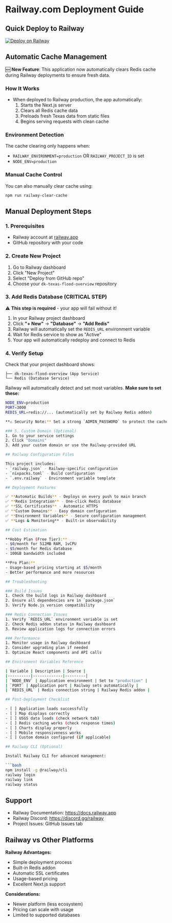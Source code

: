 # Railway.com Deployment Guide

## Quick Deploy to Railway

[![Deploy on Railway](https://railway.app/button.svg)](https://railway.app/template/YOUR_TEMPLATE_ID)

## Automatic Cache Management

🆕 **New Feature**: This application now automatically clears Redis cache during Railway deployments to ensure fresh data.

### How It Works
- When deployed to Railway production, the app automatically:
  1. Starts the Next.js server
  2. Clears all Redis cache data
  3. Preloads fresh Texas data from static files
  4. Begins serving requests with clean cache

### Environment Detection
The cache clearing only happens when:
- `RAILWAY_ENVIRONMENT=production` OR `RAILWAY_PROJECT_ID` is set
- `NODE_ENV=production`

### Manual Cache Control
You can also manually clear cache using:
```bash
npm run railway-clear-cache
```

## Manual Deployment Steps

### 1. Prerequisites
- Railway account at [railway.app](https://railway.app)
- GitHub repository with your code

### 2. Create New Project
1. Go to Railway dashboard
2. Click "New Project"
3. Select "Deploy from GitHub repo"
4. Choose your `dk-texas-flood-overview` repository

### 3. Add Redis Database (CRITICAL STEP)
⚠️ **This step is required** - your app will fail without it!

1. In your Railway project dashboard
2. Click **"+ New"** → **"Database"** → **"Add Redis"**
3. Railway will automatically set the `REDIS_URL` environment variable
4. Wait for Redis service to show as "Active"
5. Your app will automatically redeploy and connect to Redis

### 4. Verify Setup
Check that your project dashboard shows:
```
├── dk-texas-flood-overview (App Service)
└── Redis (Database Service)
```
Railway will automatically detect and set most variables. **Make sure to set these:**

```bash
NODE_ENV=production
PORT=3000
REDIS_URL=redis://... (automatically set by Railway Redis addon)

**⚠️ Security Note:** Set a strong `ADMIN_PASSWORD` to protect the cache admin interface at `/admin/cache.html`

### 5. Custom Domain (Optional)
1. Go to your service settings
2. Click "Domains"
3. Add your custom domain or use the Railway-provided URL

## Railway Configuration Files

This project includes:
- `railway.json` - Railway-specific configuration
- `nixpacks.toml` - Build configuration
- `.env.railway` - Environment variable template

## Deployment Features

✅ **Automatic Builds** - Deploys on every push to main branch  
✅ **Redis Integration** - One-click Redis database  
✅ **SSL Certificates** - Automatic HTTPS  
✅ **Custom Domains** - Easy domain configuration  
✅ **Environment Variables** - Secure configuration management  
✅ **Logs & Monitoring** - Built-in observability  

## Cost Estimation

**Hobby Plan (Free Tier):**
- $0/month for 512MB RAM, 1vCPU
- $5/month for Redis database
- 100GB bandwidth included

**Pro Plan:**
- Usage-based pricing starting at $5/month
- Better performance and more resources

## Troubleshooting

### Build Issues
1. Check the build logs in Railway dashboard
2. Ensure all dependencies are in `package.json`
3. Verify Node.js version compatibility

### Redis Connection Issues
1. Verify `REDIS_URL` environment variable is set
2. Check Redis addon status in Railway dashboard
3. Review application logs for connection errors

### Performance
1. Monitor usage in Railway dashboard
2. Consider upgrading plan if needed
3. Optimize React components and API calls

## Environment Variables Reference

| Variable | Description | Source |
|----------|-------------|---------|
| `NODE_ENV` | Application environment | Set to "production" |
| `PORT` | Application port | Railway sets automatically |
| `REDIS_URL` | Redis connection string | Railway Redis addon |

## Post-Deployment Checklist

- [ ] Application loads successfully
- [ ] Map displays correctly
- [ ] USGS data loads (check network tab)
- [ ] Redis caching works (check response times)
- [ ] Charts display properly
- [ ] Mobile responsiveness works
- [ ] Custom domain configured (if applicable)

## Railway CLI (Optional)

Install Railway CLI for advanced management:

```bash
npm install -g @railway/cli
railway login
railway link
railway status
```

## Support

- Railway Documentation: https://docs.railway.app
- Railway Discord: https://discord.gg/railway
- Project Issues: GitHub Issues tab

## Railway vs Other Platforms

**Railway Advantages:**
- Simple deployment process
- Built-in Redis addon
- Automatic SSL certificates
- Usage-based pricing
- Excellent Next.js support

**Considerations:**
- Newer platform (less ecosystem)
- Pricing can scale with usage
- Limited to supported databases
